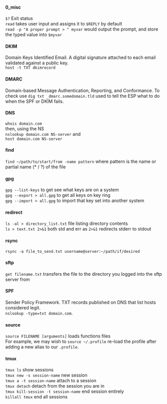#### 0_misc

`$?` Exit status  
`read` takes user input and assigns it to `$REPLY` by default  
`read -p "A proper prompt > " myvar` would output the prompt, and store the typed value into `$myvar`

#### DKIM  

Domain Keys Identified Email. A digital signature attached to each email validated against a public key.  
`host -t TXT dkimrecord`  

#### DMARC  

Domain-based Message Authentication, Reporting, and Conformance. To check use `dig txt _dmarc.somedomain.tld` used to tell the ESP what to do when the SPF or DKIM fails.

#### DNS

`whois domain.com`  
then, using the NS  
`nslookup domain.com NS-server` and  
`host domain.com NS-server`  

#### find
`find ~/path/to/start/from -name pattern` where pattern is the name or partial name (* / ?) of the file

#### gpg  
`gpg --list-keys`  to get see what keys are on a system  
`gpg --export > all.gpg` to get all keys on key ring  
`gpg --import > all.gpg` to import that key set into another system  

#### redirect  
`ls -al > directory_list.txt` file listing directory contents  
`ls > text.txt 2>&1` both std and err as `2>&1` redirects stderr to stdout

#### rsync  
`rsync -a file_to_send.txt username@server:~/path/if/desired`  

#### sftp  

`get filename.txt` transfers the file to the directory you logged into the sftp server from  

#### SPF  

Sender Policy Framework.  TXT records published on DNS that list hosts considered legit.  
`nslookup -type=txt domain.com`.  

#### source  

`source FILENAME [arguments]`  loads functions files  
For example, we may wish to `source ~/.profile`  re-load the profile after adding a new alias to our `.profile`.  

#### tmux  
`tmux ls` show sessions  
`tmux new -s session-name` new session  
`tmux a -t session-name` attach to a session  
`tmux detach`  detach from the session you are in  
`tmux kill-session -t session-name` end session entirely  
`killall tmux` end all sessions  

